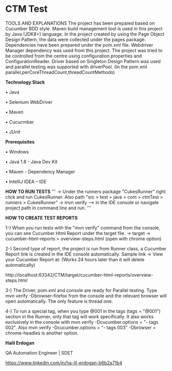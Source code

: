 # CTM Test

TOOLS AND EXPLANATIONS
The project has been prepared based on Cucumber BDD style.
Maven build management tool is used in this project by Java (JDK8+) language.
In the project created by using the Page Object Design Pattern, the data were collected under the pages package.
Dependencies have been prepared under the pom.xml file. Webdriver Manager dependency was used from this project.
The project was tried to be controlled from the centre using configuration.properties and ConfigurationReader.
Driver based on Singleton Design Pattern was used and parallel testing was supported with driverPool. (In the pom.xml parallel,perCoreThreadCount,threadCountMethods)

**Technology Stack**

•	Java

•	Selenium WebDriver

•	Maven

•	Cucucmber

•	JUnit

**Prerequisites**

•	Windows

•	Java 1.8 - Java Dev Kit

•	Maven - Dependency Manager

•	IntelliJ IDEA – IDE


**HOW TO RUN TESTS**
'''
-> Under the runners package "CukesRunner" right click and run CukesRunner. 
Also path "src > test > java > com > ctmTest > runners > CukesRunner"
-> mvn verify --> in the IDE console or navigate project path in command line and run.
'''

**HOW TO CREATE TEST REPORTS**

1-) When you run tests with the "mvn verify" command from the console, you can see Cucumber Html Report under the target file.
-> target -> cucumber-html-reports > overview-steps.html (open with chrome option)

2-) Second type of report, the project is run from Runner class, a Cucumber Report link is created in the IDE console automatically.
Sample link -> View your Cucumber Report at: (Works 24 hours later than it will delete automatically)

http://localhost:63342/CTM/target/cucumber-html-reports/overview-steps.html


3-) The Driver, pom.xml and console are ready for Parallel testing. Type mvn verify -Dbrowser-firefox from the console and the relevant browser will open automatically. 
The only feature is thread one.

4-) To run a special tag, when you type @001 in the tags (tags = "@001") section in the Runner, only that tag will work specifically. 
It also works exclusively in the console with mvn verify -Dcucumber.options = "- tags 002". 
Also mvn verify -Dcucumber.options = "- tags 003" -Dbrowser = chrome-headles is another option.

**Halil Erdogan**

QA Automation Engineer | SDET

https://www.linkedin.com/in/ha-lil-erdogan-b6b2a71b4

